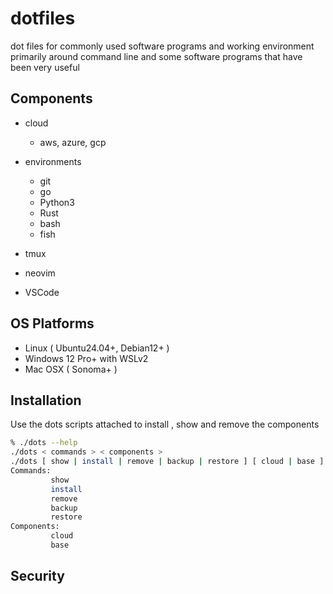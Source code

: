 # dotfiles

dot files for commonly used software programs and working environment primarily around command line 
and some software programs that have been very useful 

## Components

- cloud
    - aws, azure, gcp 

- environments 
    - git
    - go
    - Python3
    - Rust
    - bash
    - fish
- tmux
- neovim
- VSCode 

## OS Platforms
- Linux ( Ubuntu24.04+, Debian12+ ) 
- Windows 12 Pro+ with WSLv2 
- Mac OSX  ( Sonoma+ ) 

## Installation 

Use the dots scripts attached to install , show and remove the components 

```bash
% ./dots --help
./dots < commands > < components >
./dots [ show | install | remove | backup | restore ] [ cloud | base ]
Commands:
         show
         install
         remove
         backup
         restore
Components:
         cloud
         base

```

## Security 




